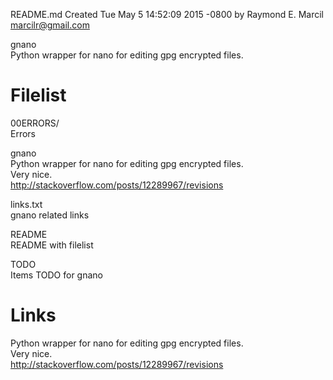 README.md
Created Tue May 5 14:52:09 2015 -0800
by Raymond E. Marcil <marcilr@gmail.com>


gnano  
Python wrapper for nano for editing gpg encrypted files.  


Filelist  
========  
00ERRORS/  
  Errors  

gnano  
  Python wrapper for nano for editing gpg encrypted files.  
  Very nice.  
  http://stackoverflow.com/posts/12289967/revisions  

links.txt  
  gnano related links  

README  
  README with filelist  

TODO  
  Items TODO for gnano  

Links  
=====  
Python wrapper for nano for editing gpg encrypted files.  
Very nice.  
http://stackoverflow.com/posts/12289967/revisions
